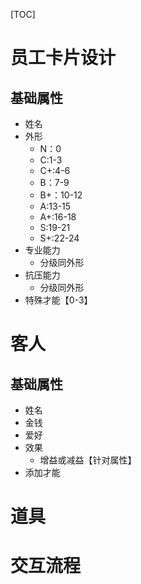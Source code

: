 [TOC]

# 员工卡片设计
## 基础属性
- 姓名
- 外形
    - N：0
    - C:1-3
    - C+:4-6
    - B：7-9
    - B+：10-12
    - A:13-15
    - A+:16-18
    - S:19-21
    - S+:22-24
- 专业能力
    - 分级同外形
- 抗压能力
    - 分级同外形
- 特殊才能【0-3】
    
# 客人
## 基础属性
- 姓名
- 金钱
- 爱好
- 效果
    - 增益或减益【针对属性】
- 添加才能
# 道具

# 交互流程